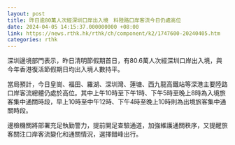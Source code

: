 ```yaml
---
layout: post
title: 昨日逾80萬人次經深圳口岸出入境　料陸路口岸客流今日仍處高位
date: 2024-04-05 14:15:37.000000000 +08:00
link: https://news.rthk.hk/rthk/ch/component/k2/1747600-20240405.htm
categories: rthk
---
```


深圳邊境部門表示，昨日清明節假期首日，有80.6萬人次經深圳口岸出入境，與今年香港復活節假期日均出入境人數持平。

當局預計，今日皇崗、福田、羅湖、深圳灣、蓮塘、西九龍高鐵站等深港主要陸路口岸客流總體仍處於高位。其中上午10時至下午1時、下午5時至晚上8時為入境旅客集中通關時段，早上10時至中午12時、下午4時至晚上10時則為出境旅客集中通關時段。

邊檢機關將部署充足執勤警力，提前開足查驗通道，加強維護通關秩序，又提醒旅客關注口岸客流變化和通關情況，選擇錯峰出行。
